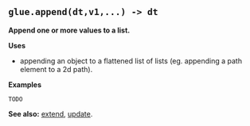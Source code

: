 ## `glue.append(dt,v1,...) -> dt` ##

**Append one or more values to a list.**

**Uses**
  * appending an object to a flattened list of lists (eg. appending a path element to a 2d path).

**Examples**

```
TODO
```

**See also:** [extend](extend.md), [update](update.md).